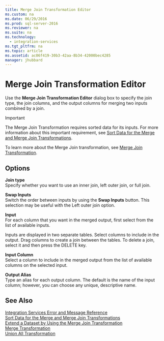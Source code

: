 ```yaml
---
title: Merge Join Transformation Editor
ms.custom: na
ms.date: 06/29/2016
ms.prod: sql-server-2016
ms.reviewer: na
ms.suite: na
ms.technology: 
  - integration-services
ms.tgt_pltfrm: na
ms.topic: article
ms.assetid: ac06f419-30b3-42aa-8b34-42000bec4285
manager: jhubbard
---
```

# Merge Join Transformation Editor
Use the **Merge Join Transformation Editor** dialog box to specify the join type, the join columns, and the output columns for merging two inputs combined by a join.  
  
> [!IMPORTANT]  
>  The Merge Join Transformation requires sorted data for its inputs. For more information about this important requirement, see [Sort Data for the Merge and Merge Join Transformations](../../Topics/TopicNameNotContainA/Sort-Data-for-the-Merge-and-Merge-Join-Transformations.md).  
  
 To learn more about the Merge Join transformation, see [Merge Join Transformation](../../Topics/TopicNameNotContainA/Merge-Join-Transformation.md).  
  
## Options  
 **Join type**  
 Specify whether you want to use an inner join, left outer join, or full join.  
  
 **Swap Inputs**  
 Switch the order between inputs by using the **Swap Inputs** button. This selection may be useful with the Left outer join option.  
  
 **Input**  
 For each column that you want in the merged output, first select from the list of available inputs.  
  
 Inputs are displayed in two separate tables. Select columns to include in the output. Drag columns to create a join between the tables. To delete a join, select it and then press the DELETE key.  
  
 **Input Column**  
 Select a column to include in the merged output from the list of available columns on the selected input.  
  
 **Output Alias**  
 Type an alias for each output column. The default is the name of the input column; however, you can choose any unique, descriptive name.  
  
## See Also  
 [Integration Services Error and Message Reference](../../Topics/TopicNameNotContainA/Integration-Services-Error-and-Message-Reference.md)   
 [Sort Data for the Merge and Merge Join Transformations](../../Topics/TopicNameNotContainA/Sort-Data-for-the-Merge-and-Merge-Join-Transformations.md)   
 [Extend a Dataset by Using the Merge Join Transformation](../../Topics/TopicNameContainA/Extend-a-Dataset-by-Using-the-Merge-Join-Transformation.md)   
 [Merge Transformation](../../Topics/TopicNameNotContainA/Merge-Transformation.md)   
 [Union All Transformation](../../Topics/TopicNameNotContainA/Union-All-Transformation.md)